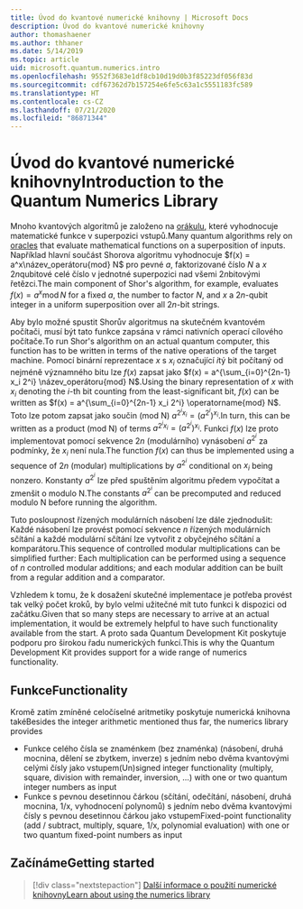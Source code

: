 ```yaml
---
title: Úvod do kvantové numerické knihovny | Microsoft Docs
description: Úvod do kvantové numerické knihovny
author: thomashaener
ms.author: thhaner
ms.date: 5/14/2019
ms.topic: article
uid: microsoft.quantum.numerics.intro
ms.openlocfilehash: 9552f3683e1df8cb10d19d0b3f85223df056f83d
ms.sourcegitcommit: cdf67362d7b157254e6fe5c63a1c5551183fc589
ms.translationtype: HT
ms.contentlocale: cs-CZ
ms.lasthandoff: 07/21/2020
ms.locfileid: "86871344"
---
```

# <a name="introduction-to-the-quantum-numerics-library"></a><span data-ttu-id="a8e1c-103">Úvod do kvantové numerické knihovny</span><span class="sxs-lookup"><span data-stu-id="a8e1c-103">Introduction to the Quantum Numerics Library</span></span>

<span data-ttu-id="a8e1c-104">Mnoho kvantových algoritmů je založeno na [orákulu](xref:microsoft.quantum.concepts.oracles), které vyhodnocuje matematické funkce v superpozici vstupů.</span><span class="sxs-lookup"><span data-stu-id="a8e1c-104">Many quantum algorithms rely on [oracles](xref:microsoft.quantum.concepts.oracles) that evaluate mathematical functions on a superposition of inputs.</span></span>
<span data-ttu-id="a8e1c-105">Například hlavní součást Shorova algoritmu vyhodnocuje $f(x) = a^x\název_operátoru{mod} N$ pro pevné $a$, faktorizované číslo $N$ a $x$ $2n$qubitové celé číslo v jednotné superpozici nad všemi $2n$bitovými řetězci.</span><span class="sxs-lookup"><span data-stu-id="a8e1c-105">The main component of Shor's algorithm, for example, evaluates $f(x) = a^x\operatorname{mod} N$ for a fixed $a$, the number to factor $N$, and $x$ a $2n$-qubit integer in a uniform superposition over all $2n$-bit strings.</span></span>

<span data-ttu-id="a8e1c-106">Aby bylo možné spustit Shorův algoritmus na skutečném kvantovém počítači, musí být tato funkce zapsána v rámci nativních operací cílového počítače.</span><span class="sxs-lookup"><span data-stu-id="a8e1c-106">To run Shor's algorithm on an actual quantum computer, this function has to be written in terms of the native operations of the target machine.</span></span>
<span data-ttu-id="a8e1c-107">Pomocí binární reprezentace $x$ s $x_i$ označující $i$tý bit počítaný od nejméně významného bitu lze $f(x)$ zapsat jako $f(x) = a^{\sum_{i=0}^{2n-1} x_i 2^i} \název_operátoru{mod} N$.</span><span class="sxs-lookup"><span data-stu-id="a8e1c-107">Using the binary representation of $x$ with $x_i$ denoting the $i$-th bit counting from the least-significant bit, $f(x)$ can be written as $f(x) = a^{\sum_{i=0}^{2n-1} x_i 2^i} \operatorname{mod} N$.</span></span>
<span data-ttu-id="a8e1c-108">Toto lze potom zapsat jako součin (mod N) $a^{2^i x_i}=(a^{2^i})^{x_i}$.</span><span class="sxs-lookup"><span data-stu-id="a8e1c-108">In turn, this can be written as a product (mod N) of terms $a^{2^i x_i}=(a^{2^i})^{x_i}$.</span></span> <span data-ttu-id="a8e1c-109">Funkci $f(x)$ lze proto implementovat pomocí sekvence $2n$ (modulárního) vynásobení $a^{2^i}$ za podmínky, že $x_i$ není nula.</span><span class="sxs-lookup"><span data-stu-id="a8e1c-109">The function $f(x)$ can thus be implemented using a sequence of $2n$ (modular) multiplications by $a^{2^i}$ conditional on $x_i$ being nonzero.</span></span> <span data-ttu-id="a8e1c-110">Konstanty $a^{2^i}$ lze před spuštěním algoritmu předem vypočítat a zmenšit o modulo N.</span><span class="sxs-lookup"><span data-stu-id="a8e1c-110">The constants $a^{2^i}$ can be precomputed and reduced modulo N before running the algorithm.</span></span>

<span data-ttu-id="a8e1c-111">Tuto posloupnost řízených modulárních násobení lze dále zjednodušit: Každé násobení lze provést pomocí sekvence $n$ řízených modulárních sčítání a každé modulární sčítání lze vytvořit z obyčejného sčítání a komparátoru.</span><span class="sxs-lookup"><span data-stu-id="a8e1c-111">This sequence of controlled modular multiplications can be simplified further: Each multiplication can be performed using a sequence of $n$ controlled modular additions; and each modular addition can be built from a regular addition and a comparator.</span></span>


<span data-ttu-id="a8e1c-112">Vzhledem k tomu, že k dosažení skutečné implementace je potřeba provést tak velký počet kroků, by bylo velmi užitečné mít tuto funkci k dispozici od začátku.</span><span class="sxs-lookup"><span data-stu-id="a8e1c-112">Given that so many steps are necessary to arrive at an actual implementation, it would be extremely helpful to have such functionality available from the start.</span></span>
<span data-ttu-id="a8e1c-113">A proto sada Quantum Development Kit poskytuje podporu pro širokou řadu numerických funkcí.</span><span class="sxs-lookup"><span data-stu-id="a8e1c-113">This is why the Quantum Development Kit provides support for a wide range of numerics functionality.</span></span>


## <a name="functionality"></a><span data-ttu-id="a8e1c-114">Funkce</span><span class="sxs-lookup"><span data-stu-id="a8e1c-114">Functionality</span></span>

<span data-ttu-id="a8e1c-115">Kromě zatím zmíněné celočíselné aritmetiky poskytuje numerická knihovna také</span><span class="sxs-lookup"><span data-stu-id="a8e1c-115">Besides the integer arithmetic mentioned thus far, the numerics library provides</span></span>

- <span data-ttu-id="a8e1c-116">Funkce celého čísla se znaménkem (bez znaménka) (násobení, druhá mocnina, dělení se zbytkem, inverze) s jedním nebo dvěma kvantovými celými čísly jako vstupem</span><span class="sxs-lookup"><span data-stu-id="a8e1c-116">(Un)signed integer functionality (multiply, square, division with remainder, inversion, ...) with one or two quantum integer numbers as input</span></span>
- <span data-ttu-id="a8e1c-117">Funkce s pevnou desetinnou čárkou (sčítání, odečítání, násobení, druhá mocnina, 1/x, vyhodnocení polynomů) s jedním nebo dvěma kvantovými čísly s pevnou desetinnou čárkou jako vstupem</span><span class="sxs-lookup"><span data-stu-id="a8e1c-117">Fixed-point functionality (add / subtract, multiply, square, 1/x, polynomial evaluation) with one or two quantum fixed-point numbers as input</span></span>

## <a name="getting-started"></a><span data-ttu-id="a8e1c-118">Začínáme</span><span class="sxs-lookup"><span data-stu-id="a8e1c-118">Getting started</span></span>

> [!div class="nextstepaction"]
> [<span data-ttu-id="a8e1c-119">Další informace o použití numerické knihovny</span><span class="sxs-lookup"><span data-stu-id="a8e1c-119">Learn about using the numerics library</span></span>](xref:microsoft.quantum.numerics.usage)

